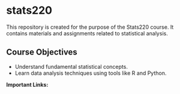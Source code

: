 # stats220

This repository is created for the purpose of the Stats220 course. It contains materials and assignments related to statistical analysis.

## Course Objectives

- Understand fundamental statistical concepts.
- Learn data analysis techniques using tools like R and Python.


**Important Links:**






